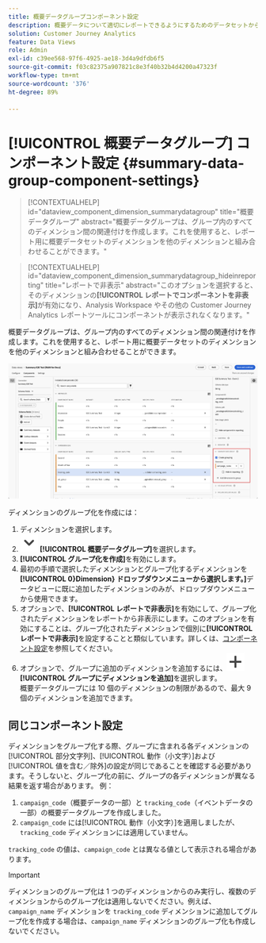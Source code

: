 ```yaml
---
title: 概要データグループコンポーネント設定
description: 概要データについて適切にレポートできるようにするためのデータセットからのディメンションの設定方法について説明します。
solution: Customer Journey Analytics
feature: Data Views
role: Admin
exl-id: c39ee568-97f6-4925-ae18-3d4a9dfdb6f5
source-git-commit: f03c82375a907821c8e3f40b32b4d4200a47323f
workflow-type: tm+mt
source-wordcount: '376'
ht-degree: 89%

---
```


# [!UICONTROL 概要データグループ] コンポーネント設定 {#summary-data-group-component-settings}

<!-- markdownlint-disable MD034 -->

>[!CONTEXTUALHELP]
>id="dataview_component_dimension_summarydatagroup"
>title="概要データグループ"
>abstract="概要データグループは、グループ内のすべてのディメンション間の関連付けを作成します。これを使用すると、レポート用に概要データセットのディメンションを他のディメンションと組み合わせることができます。"

<!-- markdownlint-enable MD034 -->

<!-- markdownlint-disable MD034 -->

>[!CONTEXTUALHELP]
>id="dataview_component_dimension_summarydatagroup_hideinreporting"
>title="レポートで非表示"
>abstract="このオプションを選択すると、そのディメンションの&#x200B;**[!UICONTROL レポートでコンポーネントを非表示]**&#x200B;が有効になり、Analysis Workspace やその他の Customer Journey Analytics レポートツールにコンポーネントが表示されなくなります。"

<!-- markdownlint-enable MD034 -->



概要データグループは、グループ内のすべてのディメンション間の関連付けを作成します。これを使用すると、レポート用に概要データセットのディメンションを他のディメンションと組み合わせることができます。

![概要データグループコンポーネント設定](/help/data-views/assets/summary-data-group.png)

ディメンションのグループ化を作成には：

1. ディメンションを選択します。
1. ![ChevronDown](/help/assets/icons/ChevronDown.svg) **[!UICONTROL 概要データグループ]**&#x200B;を選択します。
1. **[!UICONTROL グループ化を作成]**&#x200B;を有効にします。
1. 最初の手順で選択したディメンションとグループ化するディメンションを **[!UICONTROL 0&rbrace;Dimension&rbrace; ドロップダウンメニューから選択します。]**&#x200B;データビューに既に追加したディメンションのみが、ドロップダウンメニューから使用できます。
1. オプションで、**[!UICONTROL レポートで非表示]**&#x200B;を有効にして、グループ化されたディメンションをレポートから非表示にします。このオプションを有効にすることは、グループ化されたディメンションで個別に&#x200B;**[!UICONTROL レポートで非表示]**&#x200B;を設定することと類似しています。詳しくは、[コンポーネント設定](overview.md)を参照してください。
1. オプションで、グループに追加のディメンションを追加するには、![追加](/help/assets/icons/Add.svg) **[!UICONTROL グループにディメンションを追加]**&#x200B;を選択します。<br/>概要データグループには 10 個のディメンションの制限があるので、最大 9 個のディメンションを追加できます。

## 同じコンポーネント設定

ディメンションをグループ化する際、グループに含まれる各ディメンションの[!UICONTROL 部分文字列]、[!UICONTROL 動作（小文字）]および[!UICONTROL 値を含む／除外]の設定が同じであることを確認する必要があります。そうしないと、グループ化の前に、グループの各ディメンションが異なる結果を返す場合があります。
例：

1. `campaign_code`（概要データの一部）と `tracking_code`（イベントデータの一部）の概要データグループを作成しました。
1. `campaign_code` には[!UICONTROL 動作（小文字）]を適用しましたが、`tracking_code` ディメンションには適用していません。

`tracking_code` の値は、`campaign_code` とは異なる値として表示される場合があります。

>[!IMPORTANT]
>
>ディメンションのグループ化は 1 つのディメンションからのみ実行し、複数のディメンションからのグループ化は適用しないでください。例えば、`campaign_name` ディメンションを `tracking_code` ディメンションに追加してグループ化を作成する場合は、`campaign_name` ディメンションのグループ化も作成しないでください。
>
